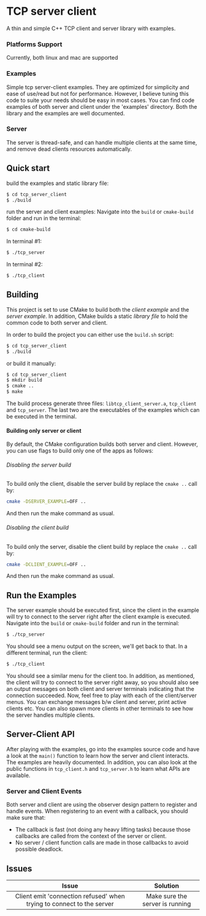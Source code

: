 # TCP server client
A thin and simple C++ TCP client and server library with examples.

### Platforms Support
Currently, both linux and mac are supported

### Examples
Simple tcp server-client examples. They are optimized for simplicity and ease of use/read but not for performance. However, I believe tuning this code to suite your needs should be easy in most cases.
You can find code examples of both server and client under the 'examples' directory. Both the library and the examples are well documented.

### Server
The server is thread-safe, and can handle multiple clients at the same time, and remove dead clients resources automatically. 

## Quick start
build the examples and static library file:
```bash
$ cd tcp_server_client
$ ./build
```

run the server and client examples:
Navigate into the `build` or `cmake-build` folder and run in the terminal:
```bash
$ cd cmake-build
```
In terminal #1:
```bash
$ ./tcp_server
```
In terminal #2:
```bash
$ ./tcp_client
```

## Building 

This project is set to use CMake to build both the *client example* and the *server example*. In addition, CMake builds a static *library file* to hold the common code to both server and client.

In order to build the project you can either use the `build.sh` script:
```bash
$ cd tcp_server_client
$ ./build
```

or build it manually:
```bash
$ cd tcp_server_client
$ mkdir build
$ cmake ..
$ make
```

The build process generate three files: `libtcp_client_server.a`, `tcp_client` and `tcp_server`.
The last two are the executables of the examples which can be executed in the terminal. 


#### Building only server or client

By default, the CMake configuration builds both server and client. However, you can use flags to build only one of the apps as follows:

###### Disabling the server build

To build only the client, disable the server build by replace the `cmake ..` call by:

```bash
cmake -DSERVER_EXAMPLE=OFF ..
```
And then run the make command as usual.

###### Disabling the client build

To build only the server, disable the client build by replace the `cmake ..` call by:

```bash
cmake -DCLIENT_EXAMPLE=OFF ..
```
And then run the make command as usual.

## Run the Examples 
The server example should be executed first, since the client in the example will try to connect to the server right after the client example is executed.
Navigate into the `build` or `cmake-build` folder and run in the terminal:
```bash
$ ./tcp_server
```

You should see a menu output on the screen, we'll get back to that.
In a different terminal, run the client:
````bash
$ ./tcp_client
````

You should see a similar menu for the client too. In addition, as mentioned, the client will try to connect to the server right away, so you should also see an output messages on both client and server terminals indicating that the connection succeeded.
Now, feel free to play with each of the client/server menus. You can exchange messages b/w client and server, print active clients etc. You can also spawn more clients in other terminals to see how the server handles multiple clients.

## Server-Client API

After playing with the examples, go into the examples source code and have a look at the `main()` function to learn how the server and client interacts. The examples are heavily documented.
In addition, you can also look at the public functions in `tcp_client.h` and `tcp_server.h` to learn what APIs are available.

### Server and Client Events 
Both server and client are using the observer design pattern to register and handle events.
When registering to an event with a callback, you should make sure that:
- The callback is fast (not doing any heavy lifting tasks) because those callbacks are called from the context of the server or client. 
- No server / client function calls are made in those callbacks to avoid possible deadlock.

## Issues
| Issue | Solution |
| :---: | :---: |
| Client emit 'connection refused' when trying to connect to the server | Make sure the server is running |